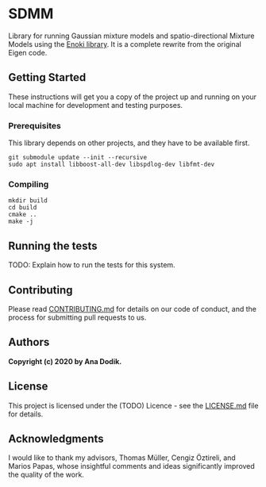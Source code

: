 # SDMM

Library for running Gaussian mixture models and spatio-directional Mixture Models using the [Enoki library](https://github.com/mitsuba-renderer/enoki).
It is a complete rewrite from the original Eigen code.

## Getting Started

These instructions will get you a copy of the project up and running on your local machine for development and testing purposes.

### Prerequisites

This library depends on other projects, and they have to be available first.

```
git submodule update --init --recursive
sudo apt install libboost-all-dev libspdlog-dev libfmt-dev
```

### Compiling

```
mkdir build
cd build
cmake ..
make -j
```

## Running the tests

TODO: Explain how to run the tests for this system.

## Contributing

Please read [CONTRIBUTING.md](https://gist.github.com/PurpleBooth/b24679402957c63ec426) for details on our code of conduct, and the process for submitting pull requests to us.

## Authors

**Copyright (c) 2020 by Ana Dodik.** 

## License

This project is licensed under the (TODO) Licence - see the [LICENSE.md](LICENSE.md) file for details.

## Acknowledgments


I would like to thank my advisors, Thomas Müller, Cengiz Öztireli, and Marios Papas, whose insightful comments and ideas significantly improved the quality of the work.
